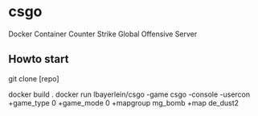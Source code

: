 # csgo
Docker Container Counter Strike Global Offensive Server

## Howto start

git clone [repo]


docker build .
docker run lbayerlein/csgo -game csgo -console -usercon +game_type 0 +game_mode 0 +mapgroup mg_bomb +map de_dust2

